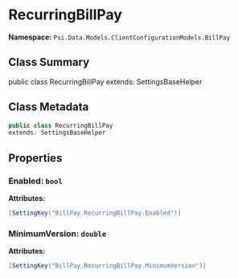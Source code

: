 # RecurringBillPay

**Namespace:** `Psi.Data.Models.ClientConfigurationModels.BillPay`

## Class Summary

public class RecurringBillPay
extends: SettingsBaseHelper

## Class Metadata

```typescript
public class RecurringBillPay
extends: SettingsBaseHelper
```

## Properties

### Enabled: `bool`

**Attributes:**
```csharp
[SettingKey("BillPay.RecurringBillPay.Enabled")]
```

### MinimumVersion: `double`

**Attributes:**
```csharp
[SettingKey("BillPay.RecurringBillPay.MinimumVersion")]
```
